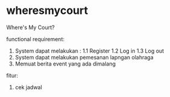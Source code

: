 # wheresmycourt
Where's My Court?

functional requirement:
1. System dapat melakukan :
  1.1 Register
  1.2 Log in
  1.3 Log out
2. System dapat melakukan pemesanan lapngan olahraga
3. Memuat berita event yang ada dimalang

fitur:
1. cek jadwal
